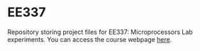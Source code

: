 # EE337
Repository storing project files for EE337: Microprocessors Lab experiments.
You can access the course webpage [here](https://ee337.github.io/).  
